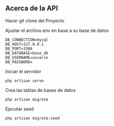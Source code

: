 
## Acerca de la API 

Hacer git clone del Proyecto

Ajustar el archivo.env en base a su base de datos

    DB_CONNECTION=mysql
    DB_HOST=127.0.0.1
    DB_PORT=3306
    DB_DATABASE=base_db
    DB_USERNAME=usuario
    DB_PASSWORD=

Iniciar el servidor 

	php artisan serve
    
Crea las tablas de bases de datos
	
	php artisan migrate
    
Ejecutar seed

    php artisan migrate:seed



